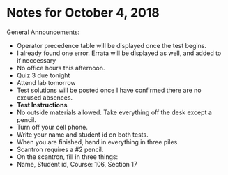 
# Notes for October 4, 2018

General Announcements:
* Operator precedence table will be displayed once the test begins.
* I already found one error. Errata will be displayed as well, and added to if neccessary
* No office hours this afternoon.
* Quiz 3 due tonight
* Attend lab tomorrow
* Test solutions will be posted once I have confirmed there are no excused absences. 
* **Test Instructions**
 * No outside materials allowed. Take everything off the desk except a pencil.
 * Turn off your cell phone.
 * Write your name and student id on both tests.
 * When you are finished, hand in everything in three piles.
 * Scantron requires a #2 pencil. 
 * On the scantron, fill in three things:
  * Name, Student id, Course: 106, Section 17
